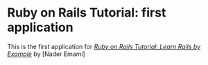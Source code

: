 # Ruby on Rails Tutorial: first application

This is the first application for
[*Ruby on Rails Tutorial: Learn Rails by Example*](http://railstutorial.org/)
by [Nader Emami] 